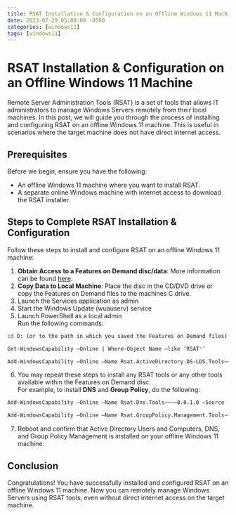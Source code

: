 ```yaml
---
title: RSAT Installation & Configuration on an Offline Windows 11 Machine
date: 2023-07-29 05:00:00 -0500
categories: [windows11]
tags: [windows11]
---
```


# RSAT Installation & Configuration on an Offline Windows 11 Machine

Remote Server Administration Tools (RSAT) is a set of tools that allows IT administrators to manage Windows Servers remotely from their local machines. In this  post, we will guide you through the process of installing and configuring RSAT on an offline Windows 11 machine. This is useful in scenarios where the target machine does not have direct internet access.

## Prerequisites

Before we begin, ensure you have the following:

- An offline Windows 11 machine where you want to install RSAT.
- A separate online Windows machine with internet access to download the RSAT installer.

## Steps to Complete RSAT Installation & Configuration

Follow these steps to install and configure RSAT on an offline Windows 11 machine:

1. **Obtain Access to a Features on Demand disc/data**: More information can be found
[here](https://learn.microsoft.com/en-us/windows-hardware/manufacture/desktop/features-on-demand-v2--capabilities?view=windows-11).<br>
2. **Copy Data to Local Machine**: Place the disc in the CD/DVD drive or copy the Features on Demand files to the machines C drive. <br>
3. Launch the Services application as admin<br>
4. Start the Windows Update (wuauserv) service<br>
5. Launch PowerShell as a local admin<br>
        Run the following commands:
```bash
cd D: (or to the path in which you saved the Features on Demand files)
```
```bash
Get-WindowsCapability –Online | Where-Object Name –like ‘RSAT*’
```
```bash
Add-WindowsCapability –Online –Name Rsat.ActiveDirectory.DS-LDS.Tools~~~~0.0.1.0 –Source .\ -LimitAccess
```
6. You may repeat these steps to install any RSAT tools or any other tools available within the Features on Demand disc.<br>
        For example, to install **DNS** and **Group Policy**, do the following:
```bash
Add-WindowsCapability –Online –Name Rsat.Dns.Tools~~~~0.0.1.0 –Source .\ -LimitAccess
```
```bash
Add-WindowsCapability –Online –Name Rsat.GroupPolicy.Management.Tools~~~~0.0.1.0 –Source .\ -LimitAccess
```
7. Reboot and confirm that Active Directory Users and Computers, DNS, and Group Policy Management is installed on your offline Windows 11 machine.<br>

## Conclusion

Congratulations! You have successfully installed and configured RSAT on an offline Windows 11 machine. Now you can remotely manage Windows Servers using RSAT tools, even without direct internet access on the target machine.
